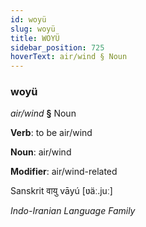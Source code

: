 ```yaml
---
id: woyü
slug: woyü
title: WOYÜ
sidebar_position: 725
hoverText: air/wind § Noun
---
```


### woyü

*air/wind* **§** Noun

**Verb**: to be air/wind

**Noun**: air/wind

**Modifier**: air/wind-related

Sanskrit वायु vāyú [ʋäː.juː]

*Indo-Iranian Language Family*